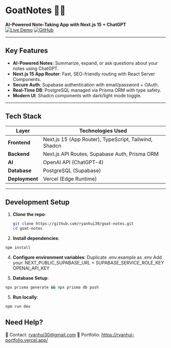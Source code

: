 # GoatNotes 🐐✨  
**AI-Powered Note-Taking App with Next.js 15 + ChatGPT**  
[![Live Demo](https://img.shields.io/badge/demo-live-green)](https://goat-notes-mu.vercel.app/) 
[![GitHub](https://img.shields.io/badge/source-code-blue)](https://github.com/ryanhui30/goat-notes)  

---

## **Key Features**  
- **AI-Powered Notes**: Summarize, expand, or ask questions about your notes using ChatGPT.  
- **Next.js 15 App Router**: Fast, SEO-friendly routing with React Server Components.  
- **Secure Auth**: Supabase authentication with email/password + OAuth.  
- **Real-Time DB**: PostgreSQL managed via Prisma ORM with type safety.  
- **Modern UI**: Shadcn components with dark/light mode toggle.  

---

## **Tech Stack**  
| Layer          | Technologies Used                          |
|----------------|-------------------------------------------|
| **Frontend**   | Next.js 15 (App Router), TypeScript, Tailwind, Shadcn |
| **Backend**    | Next.js API Routes, Supabase Auth, Prisma ORM |
| **AI**         | OpenAI API (ChatGPT-4)                    |
| **Database**   | PostgreSQL (Supabase)                     |
| **Deployment** | Vercel (Edge Runtime)                     |

---

## **Development Setup**  
1. **Clone the repo**:  
   ```bash
   git clone https://github.com/ryanhui30/goat-notes.git
   cd goat-notes
   ```

2. **Install dependencies**:
  ```bash
  npm install
  ```

4. **Configure environment variables**:
Duplicate .env.example as .env
Add your:
NEXT_PUBLIC_SUPABASE_URL + SUPABASE_SERVICE_ROLE_KEY
OPENAI_API_KEY

5. **Database Setup**:
  ```bash
  npx prisma generate && npx prisma db push
  ```

5. **Run locally**:
  ```bash
  npm run dev
  ```

## **Need Help**?
📩 Contact: ryanhui30@gmail.com
🔗 Portfolio: https://ryanhui-portfolio.vercel.app/


